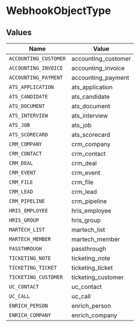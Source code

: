 # WebhookObjectType


## Values

| Name                  | Value                 |
| --------------------- | --------------------- |
| `ACCOUNTING_CUSTOMER` | accounting_customer   |
| `ACCOUNTING_INVOICE`  | accounting_invoice    |
| `ACCOUNTING_PAYMENT`  | accounting_payment    |
| `ATS_APPLICATION`     | ats_application       |
| `ATS_CANDIDATE`       | ats_candidate         |
| `ATS_DOCUMENT`        | ats_document          |
| `ATS_INTERVIEW`       | ats_interview         |
| `ATS_JOB`             | ats_job               |
| `ATS_SCORECARD`       | ats_scorecard         |
| `CRM_COMPANY`         | crm_company           |
| `CRM_CONTACT`         | crm_contact           |
| `CRM_DEAL`            | crm_deal              |
| `CRM_EVENT`           | crm_event             |
| `CRM_FILE`            | crm_file              |
| `CRM_LEAD`            | crm_lead              |
| `CRM_PIPELINE`        | crm_pipeline          |
| `HRIS_EMPLOYEE`       | hris_employee         |
| `HRIS_GROUP`          | hris_group            |
| `MARTECH_LIST`        | martech_list          |
| `MARTECH_MEMBER`      | martech_member        |
| `PASSTHROUGH`         | passthrough           |
| `TICKETING_NOTE`      | ticketing_note        |
| `TICKETING_TICKET`    | ticketing_ticket      |
| `TICKETING_CUSTOMER`  | ticketing_customer    |
| `UC_CONTACT`          | uc_contact            |
| `UC_CALL`             | uc_call               |
| `ENRICH_PERSON`       | enrich_person         |
| `ENRICH_COMPANY`      | enrich_company        |